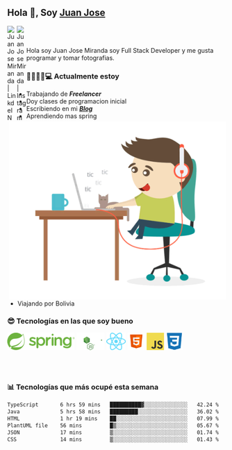 ## Hola 👋, Soy [Juan Jose](http://juanjoses.me)

<a href="https://www.linkedin.com/in/juanjosemirandam/">
  <img align="left" alt="Juan Jose Miranda | LinkdeIN" width="22px" src="https://cdn.jsdelivr.net/npm/simple-icons@v3/icons/linkedin.svg" />
</a>

<a href="https://www.instagram.com/juan.jose.miranda/">
  <img align="left" alt="Juan Jose Miranda | Instagram" width="22px" src="https://cdn.jsdelivr.net/npm/simple-icons@v3/icons/instagram.svg" />
</a>

<br /> <br />

Hola soy Juan Jose Miranda soy Full Stack Developer y me gusta programar y tomar fotografias.

<img align="right" alt="GIF" src="./images/gif-juanjose.gif" width="500" max-height="320" />

### 👨‍💻🕵‍♀💻 Actualmente estoy

- Trabajando de ***Freelancer***
- Doy clases de programacion inicial
- Escribiendo en mi ***[Blog](http://juanjoses.me)***
- Aprendiendo mas spring
- Viajando por Bolivia 

### 😎 Tecnologías en las que soy bueno

<code><img alt="Spring" height="40px" src="./images/spring-icon.svg"/></code>
<code><img alt="NodeJS" height="40px" src="./images/nodejs-icon.svg" /></code>
<code><img alt="ReactJS" height="40px" src="./images/react-icon.svg" /></code>
<code><img alt="HTML5" height="40px" src="./images/html-icon.png" /></code>
<code><img alt="JavaScript" height="40px" src="./images/js-icon.png"  /></code>
<code><img alt="CSS3" height="40px" src="./images/css-icon.png" /></code>

<br/><br/>

### 📊 Tecnologías que más ocupé esta semana

<!--START_SECTION:waka-->

```text
TypeScript       6 hrs 59 mins   ██████████▓░░░░░░░░░░░░░░   42.24 %
Java             5 hrs 58 mins   █████████░░░░░░░░░░░░░░░░   36.02 %
HTML             1 hr 19 mins    ██░░░░░░░░░░░░░░░░░░░░░░░   07.99 %
PlantUML file    56 mins         █▒░░░░░░░░░░░░░░░░░░░░░░░   05.67 %
JSON             17 mins         ▒░░░░░░░░░░░░░░░░░░░░░░░░   01.74 %
CSS              14 mins         ▒░░░░░░░░░░░░░░░░░░░░░░░░   01.43 %
```

<!--END_SECTION:waka-->

<!-- ### 📌🤓 Últimos artículos en mi blog -->